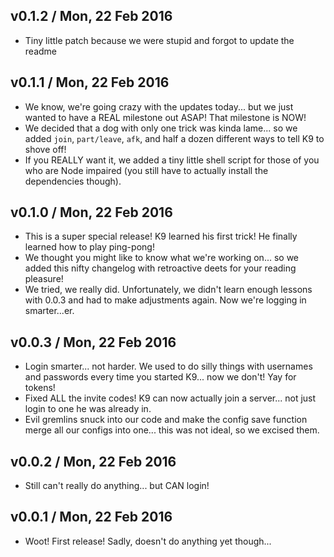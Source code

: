 ## v0.1.2 / Mon, 22 Feb 2016
* Tiny little patch because we were stupid and forgot to update the readme

## v0.1.1 / Mon, 22 Feb 2016
* We know, we're going crazy with the updates today... but we just wanted to have a REAL milestone out ASAP! That milestone is NOW!
* We decided that a dog with only one trick was kinda lame... so we added `join`, `part/leave`, `afk`, and half a dozen different ways to tell K9 to shove off!
* If you REALLY want it, we added a tiny little shell script for those of you who are Node impaired (you still have to actually install the dependencies though).

## v0.1.0 / Mon, 22 Feb 2016
* This is a super special release! K9 learned his first trick! He finally learned how to play ping-pong!
* We thought you might like to know what we're working on... so we added this nifty changelog with retroactive deets for your reading pleasure!
* We tried, we really did. Unfortunately, we didn't learn enough lessons with 0.0.3 and had to make adjustments again. Now we're logging in smarter...er.

## v0.0.3 / Mon, 22 Feb 2016
* Login smarter... not harder. We used to do silly things with usernames and passwords every time you started K9... now we don't! Yay for tokens!
* Fixed ALL the invite codes! K9 can now actually join a server... not just login to one he was already in.
* Evil gremlins snuck into our code and make the config save function merge all our configs into one... this was not ideal, so we excised them.

## v0.0.2 / Mon, 22 Feb 2016
* Still can't really do anything... but CAN login!

## v0.0.1 / Mon, 22 Feb 2016
* Woot! First release! Sadly, doesn't do anything yet though...
